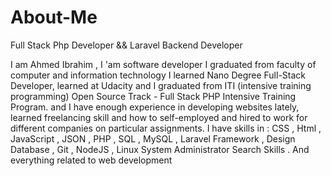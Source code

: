 # About-Me
Full Stack Php Developer  &amp;&amp; Laravel Backend Developer

I am Ahmed Ibrahim , I 'am software developer I graduated from faculty of computer and information technology I learned Nano Degree Full-Stack Developer, learned at Udacity and I graduated from ITI (intensive training programming) Open Source Track - Full Stack PHP Intensive Training Program. 
and I have enough experience in developing websites 
lately, learned freelancing skill and how to self-employed and hired to work for different companies on particular assignments.
I have skills in :
CSS , Html , JavaScript , JSON , PHP , SQL , MySQL , Laravel Framework , Design Database , Git , NodeJS , Linux System Administrator Search Skills . And everything related to web development
